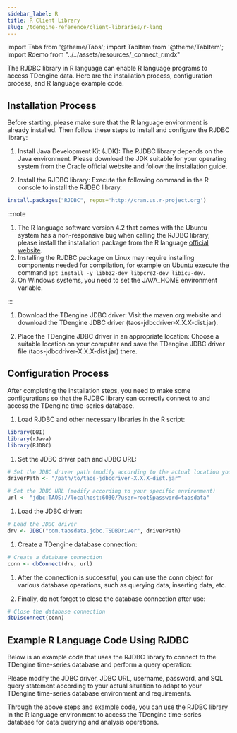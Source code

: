 ```yaml
---
sidebar_label: R
title: R Client Library
slug: /tdengine-reference/client-libraries/r-lang
---
```


import Tabs from '@theme/Tabs';
import TabItem from '@theme/TabItem';
import Rdemo from "../../assets/resources/_connect_r.mdx"

The RJDBC library in R language can enable R language programs to access TDengine data. Here are the installation process, configuration process, and R language example code.

## Installation Process

Before starting, please make sure that the R language environment is already installed. Then follow these steps to install and configure the RJDBC library:

1. Install Java Development Kit (JDK): The RJDBC library depends on the Java environment. Please download the JDK suitable for your operating system from the Oracle official website and follow the installation guide.

1. Install the RJDBC library: Execute the following command in the R console to install the RJDBC library.

```r
install.packages("RJDBC", repos='http://cran.us.r-project.org')
```

:::note

1. The R language software version 4.2 that comes with the Ubuntu system has a non-responsive bug when calling the RJDBC library, please install the installation package from the R language [official website](https://www.r-project.org/).
1. Installing the RJDBC package on Linux may require installing components needed for compilation, for example on Ubuntu execute the command `apt install -y libbz2-dev libpcre2-dev libicu-dev`.
1. On Windows systems, you need to set the JAVA_HOME environment variable.

:::

1. Download the TDengine JDBC driver: Visit the maven.org website and download the TDengine JDBC driver (taos-jdbcdriver-X.X.X-dist.jar).

1. Place the TDengine JDBC driver in an appropriate location: Choose a suitable location on your computer and save the TDengine JDBC driver file (taos-jdbcdriver-X.X.X-dist.jar) there.

## Configuration Process

After completing the installation steps, you need to make some configurations so that the RJDBC library can correctly connect to and access the TDengine time-series database.

1. Load RJDBC and other necessary libraries in the R script:

```r
library(DBI)
library(rJava)
library(RJDBC)
```

1. Set the JDBC driver path and JDBC URL:

```r
# Set the JDBC driver path (modify according to the actual location you saved)
driverPath <- "/path/to/taos-jdbcdriver-X.X.X-dist.jar"

# Set the JDBC URL (modify according to your specific environment)
url <- "jdbc:TAOS://localhost:6030/?user=root&password=taosdata"
```

1. Load the JDBC driver:

```r
# Load the JDBC driver
drv <- JDBC("com.taosdata.jdbc.TSDBDriver", driverPath)
```

1. Create a TDengine database connection:

```r
# Create a database connection
conn <- dbConnect(drv, url)
```

1. After the connection is successful, you can use the conn object for various database operations, such as querying data, inserting data, etc.

1. Finally, do not forget to close the database connection after use:

```r
# Close the database connection
dbDisconnect(conn)
```

## Example R Language Code Using RJDBC

Below is an example code that uses the RJDBC library to connect to the TDengine time-series database and perform a query operation:

<Rdemo/>

Please modify the JDBC driver, JDBC URL, username, password, and SQL query statement according to your actual situation to adapt to your TDengine time-series database environment and requirements.

Through the above steps and example code, you can use the RJDBC library in the R language environment to access the TDengine time-series database for data querying and analysis operations.
